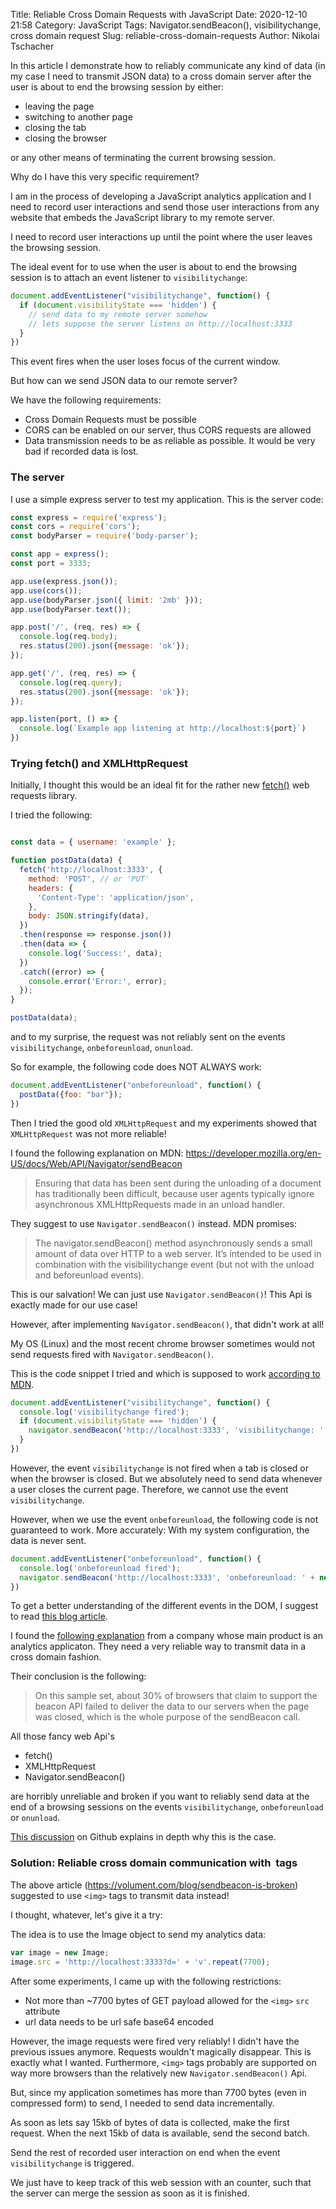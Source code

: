 Title: Reliable Cross Domain Requests with JavaScript
Date: 2020-12-10 21:58
Category: JavaScript
Tags: Navigator.sendBeacon(), visibilitychange, cross domain request
Slug: reliable-cross-domain-requests
Author: Nikolai Tschacher

In this article I demonstrate how to reliably communicate any kind of data (in my case I need to transmit JSON data)
to a cross domain server after the user is about to end the browsing session by either:

- leaving the page
- switching to another page
- closing the tab
- closing the browser

or any other means of terminating the current browsing session.

Why do I have this very specific requirement?

I am in the process of developing a JavaScript analytics application
and I need to record user interactions and send those user interactions from any
website that embeds the JavaScript library to my remote server.

I need to record user interactions up until the point where the user leaves the browsing session.

The ideal event for to use when the user is about to end the browsing session is to attach an event listener to `visibilitychange`:

```JavaScript
document.addEventListener("visibilitychange", function() {
  if (document.visibilityState === 'hidden') {
    // send data to my remote server somehow
    // lets suppose the server listens on http://localhost:3333
  }
})
```

This event fires when the user loses focus of the current window.

But how can we send JSON data to our remote server?

We have the following requirements:

+ Cross Domain Requests must be possible
+ CORS can be enabled on our server, thus CORS requests are allowed
+ Data transmission needs to be as reliable as possible. It would be very bad if recorded data is lost.

### The server

I use a simple express server to test my application. This is the server code:

```JavaScript
const express = require('express');
const cors = require('cors');
const bodyParser = require('body-parser');

const app = express();
const port = 3333;

app.use(express.json());
app.use(cors());
app.use(bodyParser.json({ limit: '2mb' }));
app.use(bodyParser.text());

app.post('/', (req, res) => {
  console.log(req.body);
  res.status(200).json({message: 'ok'});
});

app.get('/', (req, res) => {
  console.log(req.query);
  res.status(200).json({message: 'ok'});
});

app.listen(port, () => {
  console.log(`Example app listening at http://localhost:${port}`)
})
```

### Trying fetch() and XMLHttpRequest

Initially, I thought this would be an ideal fit for the rather new [fetch()](https://developer.mozilla.org/en-US/docs/Web/API/Fetch_API) web requests library.

I tried the following:

```JavaScript

const data = { username: 'example' };

function postData(data) {
  fetch('http://localhost:3333', {
    method: 'POST', // or 'PUT'
    headers: {
      'Content-Type': 'application/json',
    },
    body: JSON.stringify(data),
  })
  .then(response => response.json())
  .then(data => {
    console.log('Success:', data);
  })
  .catch((error) => {
    console.error('Error:', error);
  });
}

postData(data);
```

and to my surprise, the request was not reliably sent on the events
`visibilitychange`, `onbeforeunload`, `onunload`.

So for example, the following code does NOT ALWAYS work:

```JavaScript
document.addEventListener("onbeforeunload", function() {
  postData({foo: "bar"});
})
```

Then I tried the good old `XMLHttpRequest` and my experiments showed that `XMLHttpRequest` was not more reliable!

I found the following explanation on MDN: https://developer.mozilla.org/en-US/docs/Web/API/Navigator/sendBeacon

> Ensuring that data has been sent during the unloading of a document has traditionally been difficult, because user agents typically ignore asynchronous XMLHttpRequests made in an unload handler.

They suggest to use `Navigator.sendBeacon()` instead. MDN promises:

> The navigator.sendBeacon() method asynchronously sends a small amount of data over HTTP to a web server. It’s intended to be used in combination with the visibilitychange event (but not with the unload and beforeunload events).

This is our salvation! We can just use `Navigator.sendBeacon()`! This Api is exactly made for our use case!

However, after implementing `Navigator.sendBeacon()`, that didn't work at all!

My OS (Linux) and the most recent chrome browser sometimes would not send requests fired with `Navigator.sendBeacon()`.

This is the code snippet I tried and which is supposed to work [according to MDN](https://developer.mozilla.org/en-US/docs/Web/API/Navigator/sendBeacon).

```JavaScript
document.addEventListener("visibilitychange", function() {
  console.log('visibilitychange fired');
  if (document.visibilityState === 'hidden') {
    navigator.sendBeacon('http://localhost:3333', 'visibilitychange: ' + new Date());
  }
})
```

However, the event `visibilitychange` is not fired when a tab is closed or when the browser is closed. But we absolutely need to send 
data whenever a user closes the current page. Therefore, we cannot use the event `visibilitychange`. 

However, when we use the event `onbeforeunload`, the following code is not guaranteed to work. More accurately: With my system configuration, the data is never sent.

```JavaScript
document.addEventListener("onbeforeunload", function() {
  console.log('onbeforeunload fired');
  navigator.sendBeacon('http://localhost:3333', 'onbeforeunload: ' + new Date());
})
```

To get a better understanding of the different events in the DOM, I suggest to read [this blog article](https://www.igvita.com/2015/11/20/dont-lose-user-and-app-state-use-page-visibility/).

I found the [following explanation](https://volument.com/blog/sendbeacon-is-broken) from a company whose main product is an analytics applicaton. They need a very reliable way to transmit data in a cross domain fashion.

Their conclusion is the following:

> On this sample set, about 30% of browsers that claim to support the beacon API failed to deliver the data to our servers when the page was closed, which is the whole purpose of the sendBeacon call.

All those fancy web Api's

- fetch()
- XMLHttpRequest
- Navigator.sendBeacon()

are horribly unreliable and broken if you want to reliably send data at the end of a browsing sessions on the events
`visibilitychange`, `onbeforeunload` or `onunload`.

[This discussion](https://github.com/mdn/sprints/issues/3722) on Github explains in depth why this is the case.

### Solution: Reliable cross domain communication with <img> tags

The above article (https://volument.com/blog/sendbeacon-is-broken) suggested to use `<img>` tags to transmit data instead!

I thought, whatever, let's give it a try:

The idea is to use the Image object to send my analytics data:

```JavaScript
var image = new Image;
image.src = 'http://localhost:3333?d=' + 'v'.repeat(7700);
```

After some experiments, I came up with the following restrictions:

- Not more than ~7700 bytes of GET payload allowed for the `<img>` `src` attribute
- url data needs to be url safe base64 encoded

However, the image requests were fired very reliably! I didn't have the previous issues anymore. 
Requests wouldn't magically disappear. This is exactly what I wanted. Furthermore, `<img>` tags probably 
are supported on way more browsers than the relatively new `Navigator.sendBeacon()` Api.

But, since my application sometimes has more than 7700 bytes (even in compressed form) to send,
I needed to send data incrementally.

As soon as lets say 15kb of bytes of data is collected, make the first <img> request. When the next 15kb of data is available, send the second batch.

Send the rest of recorded user interaction on end when the event `visibilitychange` is triggered.

We just have to keep track of this web session with an counter, such that the server can merge the session as soon
as it is finished.